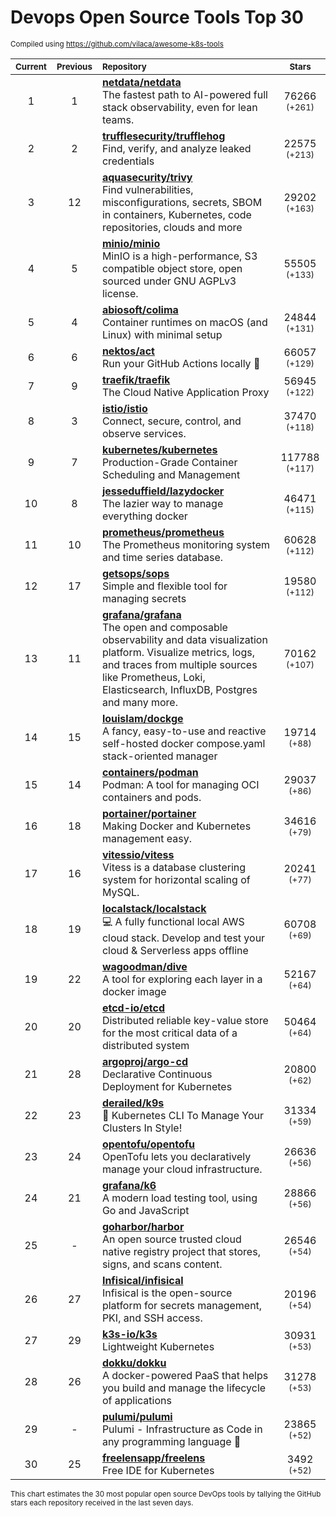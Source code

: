 # Devops Open Source Tools Top 30
<sup>Compiled using https://github.com/vilaca/awesome-k8s-tools</sup>
<div align="center">

|<sub>Current</sub>|<sub>Previous</sub>|<sub>Repository</sub>|<sub>Stars</sub>|
|:---:|:---:|:---|:---:|
|1|1|[**netdata/netdata**](https://github.com/netdata/netdata)<br/>The fastest path to AI-powered full stack observability, even for lean teams.|76266 <sup>(+261)</sup>|
|2|2|[**trufflesecurity/trufflehog**](https://github.com/trufflesecurity/trufflehog)<br/>Find, verify, and analyze leaked credentials|22575 <sup>(+213)</sup>|
|3|12|[**aquasecurity/trivy**](https://github.com/aquasecurity/trivy)<br/>Find vulnerabilities, misconfigurations, secrets, SBOM in containers, Kubernetes, code repositories, clouds and more|29202 <sup>(+163)</sup>|
|4|5|[**minio/minio**](https://github.com/minio/minio)<br/>MinIO is a high-performance, S3 compatible object store, open sourced under GNU AGPLv3 license.|55505 <sup>(+133)</sup>|
|5|4|[**abiosoft/colima**](https://github.com/abiosoft/colima)<br/>Container runtimes on macOS (and Linux) with minimal setup|24844 <sup>(+131)</sup>|
|6|6|[**nektos/act**](https://github.com/nektos/act)<br/>Run your GitHub Actions locally 🚀|66057 <sup>(+129)</sup>|
|7|9|[**traefik/traefik**](https://github.com/traefik/traefik)<br/>The Cloud Native Application Proxy|56945 <sup>(+122)</sup>|
|8|3|[**istio/istio**](https://github.com/istio/istio)<br/>Connect, secure, control, and observe services.|37470 <sup>(+118)</sup>|
|9|7|[**kubernetes/kubernetes**](https://github.com/kubernetes/kubernetes)<br/>Production-Grade Container Scheduling and Management|117788 <sup>(+117)</sup>|
|10|8|[**jesseduffield/lazydocker**](https://github.com/jesseduffield/lazydocker)<br/>The lazier way to manage everything docker|46471 <sup>(+115)</sup>|
|11|10|[**prometheus/prometheus**](https://github.com/prometheus/prometheus)<br/>The Prometheus monitoring system and time series database.|60628 <sup>(+112)</sup>|
|12|17|[**getsops/sops**](https://github.com/getsops/sops)<br/>Simple and flexible tool for managing secrets|19580 <sup>(+112)</sup>|
|13|11|[**grafana/grafana**](https://github.com/grafana/grafana)<br/>The open and composable observability and data visualization platform. Visualize metrics, logs, and traces from multiple sources like Prometheus, Loki, Elasticsearch, InfluxDB, Postgres and many more. |70162 <sup>(+107)</sup>|
|14|15|[**louislam/dockge**](https://github.com/louislam/dockge)<br/>A fancy, easy-to-use and reactive self-hosted docker compose.yaml stack-oriented manager|19714 <sup>(+88)</sup>|
|15|14|[**containers/podman**](https://github.com/containers/podman)<br/>Podman: A tool for managing OCI containers and pods.|29037 <sup>(+86)</sup>|
|16|18|[**portainer/portainer**](https://github.com/portainer/portainer)<br/>Making Docker and Kubernetes management easy.|34616 <sup>(+79)</sup>|
|17|16|[**vitessio/vitess**](https://github.com/vitessio/vitess)<br/>Vitess is a database clustering system for horizontal scaling of MySQL.|20241 <sup>(+77)</sup>|
|18|19|[**localstack/localstack**](https://github.com/localstack/localstack)<br/>💻 A fully functional local AWS cloud stack. Develop and test your cloud & Serverless apps offline|60708 <sup>(+69)</sup>|
|19|22|[**wagoodman/dive**](https://github.com/wagoodman/dive)<br/>A tool for exploring each layer in a docker image|52167 <sup>(+64)</sup>|
|20|20|[**etcd-io/etcd**](https://github.com/etcd-io/etcd)<br/>Distributed reliable key-value store for the most critical data of a distributed system|50464 <sup>(+64)</sup>|
|21|28|[**argoproj/argo-cd**](https://github.com/argoproj/argo-cd)<br/>Declarative Continuous Deployment for Kubernetes|20800 <sup>(+62)</sup>|
|22|23|[**derailed/k9s**](https://github.com/derailed/k9s)<br/>🐶 Kubernetes CLI To Manage Your Clusters In Style!|31334 <sup>(+59)</sup>|
|23|24|[**opentofu/opentofu**](https://github.com/opentofu/opentofu)<br/>OpenTofu lets you declaratively manage your cloud infrastructure.|26636 <sup>(+56)</sup>|
|24|21|[**grafana/k6**](https://github.com/grafana/k6)<br/>A modern load testing tool, using Go and JavaScript|28866 <sup>(+56)</sup>|
|25|-|[**goharbor/harbor**](https://github.com/goharbor/harbor)<br/>An open source trusted cloud native registry project that stores, signs, and scans content.|26546 <sup>(+54)</sup>|
|26|27|[**Infisical/infisical**](https://github.com/Infisical/infisical)<br/>Infisical is the open-source platform for secrets management, PKI, and SSH access.|20196 <sup>(+54)</sup>|
|27|29|[**k3s-io/k3s**](https://github.com/k3s-io/k3s)<br/>Lightweight Kubernetes|30931 <sup>(+53)</sup>|
|28|26|[**dokku/dokku**](https://github.com/dokku/dokku)<br/>A docker-powered PaaS that helps you build and manage the lifecycle of applications|31278 <sup>(+53)</sup>|
|29|-|[**pulumi/pulumi**](https://github.com/pulumi/pulumi)<br/>Pulumi - Infrastructure as Code in any programming language 🚀|23865 <sup>(+52)</sup>|
|30|25|[**freelensapp/freelens**](https://github.com/freelensapp/freelens)<br/>Free IDE for Kubernetes|3492 <sup>(+52)</sup>|


</div>

<sub>This chart estimates the 30 most popular open source DevOps tools by tallying the GitHub stars each repository received in the last seven days.</sub>
